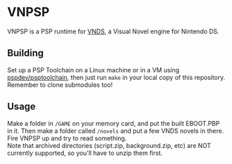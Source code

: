 VNPSP
=====

VNPSP is a PSP runtime for [VNDS](http://digital-haze.net/projects/vnds.html), a Visual Novel engine for Nintendo DS.

Building
--------
Set up a PSP Toolchain on a Linux machine or in a VM using [pspdev/psptoolchain](https://github.com/pspdev/psptoolchain/), then just run `make` in your local copy of this repository.  
Remember to clone submodules too!

Usage
-----
Make a folder in `/GAME` on your memory card, and put the built EBOOT.PBP in it. Then make a folder called `/novels` and put a few VNDS novels in there. Fire VNPSP up and try to read something.  
Note that archived directories (script.zip, background.zip, etc) are NOT currently supported, so you'll have to unzip them first.

